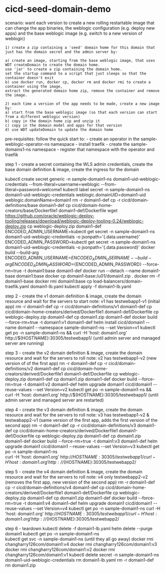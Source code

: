 # cicd-seed-domain-demo
scenario:
    want each version to create a new rolling restartable image that can change
    the app binaries, the weblogic configuration (e.g. deploy new apps) and the
    base weblogic image (e.g. switch to a new version of weblogic)

    1) create a zip containing a 'seed' domain home for this domain that just has the domain secret and the admin server by:

    a) create an image, starting from the base weblogic image, that uses WDT createDomain to create the domain home.
    use 'jar' to create a zip containing the domain home.
    set the startup command to a script that just sleeps so that the container doesn't exit
    b) use docker run, docker cp, docker rm and docker rmi to create a container using the image,
    extract the generated domain home zip, remove the container and remove the image.

    2) each time a version of the app needs to be made, create a new image by:
    a) start from the base weblogic image (so that each version can start from a different weblogic version)
    b) copy in the domain home zip and unzip it
    c) copy in the domain model and apps for that version
    d) use WDT updateDomain to update the domain home

pre-requisites:
    follow the quick start to:
    - create an operator in the sample-weblogic-operator-ns namespace
    - install traefik
    - create the sample-domains1-ns namespace
    - register that namespace with the operator and traefik

step 1 - create a secret containing the WLS admin credentials, create the base domain definition & image, create the ingress for the domain

kubectl create secret generic -n sample-domain1-ns domain1-uid-weblogic-credentials --from-literal=username=weblogic --from-literal=password=welcome1 
kubectl label secret -n sample-domain1-ns domain1-uid-weblogic-credentials weblogic.domainUID=domain1-uid weblogic.domainName=domain1 
rm -r domain1-def 
cp -r cicd/domain-definitions/base domain1-def 
cp cicd/domain-home-creators/base/Dockerfile1 domain1-def/Dockerfile 
wget https://github.com/oracle/weblogic-deploy-tooling/releases/download/weblogic-deploy-tooling-0.24/weblogic-deploy.zip
cp weblogic-deploy.zip domain1-def 
ENCODED_ADMIN_USERNAME=kubectl get secret -n sample-domain1-ns domain1-uid-weblogic-credentials -o jsonpath='{.data.username}' 
ENCODED_ADMIN_PASSWORD=kubectl get secret -n sample-domain1-ns domain1-uid-weblogic-credentials -o jsonpath='{.data.password}' 
docker build --build-arg ENCODED_ADMIN_USERNAME=${ENCODED_ADMIN_USERNAME} --build-arg ENCODED_ADMIN_PASSWORD=${ENCODED_ADMIN_PASSWORD} --force-rm=true -t domain1:base domain1-def 
docker run --detach --name domain1-base domain1:base 
docker cp domain1-base:/u01/domain1.zip . 
docker rm -f domain1-base 
docker rmi domain1:base 
cp load-balancers/domain-traefik.yaml domain1-lb.yaml 
kubectl apply -f domain1-lb.yaml

step 2 - create the v1 domain definition & image, create the domain resource and wait for the servers to start
note: v1 has testwebapp1-v1 (initial app)
rm -r domain1-def 
cp -r cicd/domain-definitions/v1 domain1-def 
cp cicd/domain-home-creators/derived/Dockerfile1 domain1-def/Dockerfile 
cp weblogic-deploy.zip domain1-def 
cp domain1.zip domain1-def 
docker build --force-rm=true -t domain1:v1 domain1-def 
helm install cicd/domain1 --name domain1 --namespace sample-domain1-ns --set Version=v1 
kubectl get po -n sample-domain1-ns && curl -H 'host: domain1.org' http://${HOSTNAME}:30305/testwebapp1/ (until admin server and managed server are running)

step 3 - create the v2 domain definition & image, create the domain resource and wait for the servers to roll
note: v2 has testwebapp1-v2 (new version of of the first app)
rm -r domain1-def 
cp -r cicd/domain-definitions/v2 domain1-def 
cp cicd/domain-home-creators/derived/Dockerfile1 domain1-def/Dockerfile 
cp weblogic-deploy.zip domain1-def 
cp domain1.zip domain1-def 
docker build --force-rm=true -t domain1:v2 domain1-def 
helm upgrade domain1 cicd/domain1 --reuse-values --set Version=v2 
kubectl get po -n sample-domain1-ns && curl -H 'host: domain1.org' http://${HOSTNAME}:30305/testwebapp1/ (until admin server and managed server are restarted)

step 4 - create the v3 domain definition & image, create the domain resource and wait for the servers to roll
note: v3 has testwebapp1-v2 & testwabapp2-v1 (same version of the first app, adds the first version of the second app)
rm -r domain1-def 
cp -r cicd/domain-definitions/v3 domain1-def 
cp cicd/domain-home-creators/derived/Dockerfile1 domain1-def/Dockerfile 
cp weblogic-deploy.zip domain1-def 
cp domain1.zip domain1-def 
docker build --force-rm=true -t domain1:v3 domain1-def 
helm upgrade domain1 cicd/domain1 --reuse-values --set Version=v3 
kubectl get po -n sample-domain1-ns  
curl -H 'host: domain1.org' http://${HOSTNAME}:30305/testwebapp1/ 
curl -H 'host: domain1.org' http://${HOSTNAME}:30305/testwebapp2/ 

step 5 - create the v4 domain definition & image, create the domain resource and wait for the servers to roll
note: v4 only testwebapp2-v2 (removes the first app, new version of the second app)
rm -r domain1-def 
cp -r cicd/domain-definitions/v4 domain1-def 
cp cicd/domain-home-creators/derived/Dockerfile1 domain1-def/Dockerfile 
cp weblogic-deploy.zip domain1-def 
cp domain1.zip domain1-def 
docker build --force-rm=true -t domain1:v4 domain1-def 
helm upgrade domain1 cicd/domain1 --reuse-values --set Version=v4 
kubectl get po -n sample-domain1-ns
curl -H 'host: domain1.org' http://${HOSTNAME}:30305/testwebapp1/ 
curl -H 'host: domain1.org' http://${HOSTNAME}:30305/testwebapp2/ 

step 6 - teardown
kubectl delete -f domain1-lb.yaml 
helm delete --purge domain1 
kubectl get po -n sample-domain1-ns  
kubectl get svc -n sample-domain1-ns (until they all go away) 
docker rmi changharry126com/domain1:v4 
docker rmi changharry126com/domain1:v3 
docker rmi changharry126com/domain1:v2 
docker rmi changharry126com/domain1:v1 
kubectl delete secret -n sample-domain1-ns domain1-uid-weblogic-credentials 
rm domain1-lb.yaml 
rm -r domain1-def 
rm domain1.zip
